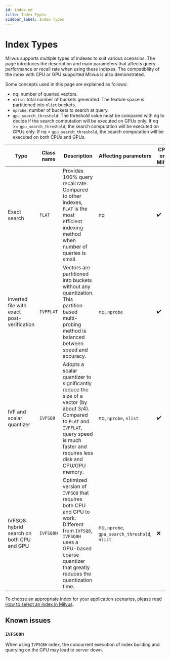 ```yaml
---
id: index.md
title: Index Types
sidebar_label: Index Types
---
```


# Index Types

Milvus supports multiple types of indexes to suit various scenarios. The page introduces the description and main parameters that affects query performance or recall rate when using these indexes. The compatibility of the index with CPU or GPU supported Milvus is also demonstrated.

Some concepts used in this page are explained as follows:

- nq: number of queried vectors.
- `nlist`: total number of buckets generated. The feature space is partitioned into `nlist` buckets. 
- `nprobe`: number of buckets to search at query.
- `gpu_search_threshold`: The threshold value must be compared with nq to decide if the search computation will be executed on GPUs only. If nq >= `gpu_search_threshold`, the search computation will be executed on GPUs only. If nq < `gpu_search_threshold`, the search computation will be executed on both CPUs and GPUs.

| Type                                       | Class name | Description                                                  | Affecting parameters                          | CPU-only Milvus    | GPU-enabled Milvus |
| ------------------------------------------ | ---------- | ------------------------------------------------------------ | --------------------------------------------- | ------------------ | ------------------ |
| Exact search                               | `FLAT`     | Provides 100% query recall rate. Compared to other indexes, `FLAT` is the most efficient indexing method when number of queries is small. | nq                                            | :heavy_check_mark: | :heavy_check_mark: |
| Inverted file with exact post-verification | `IVFFLAT`  | Vectors are partitioned into buckets without any quantization. This partition based multi-probing method is balanced between speed and accuracy. | nq, `nprobe`                                  | :heavy_check_mark: | :heavy_check_mark: |
| IVF and scalar quantizer                   | `IVFSQ8`   | Adopts a scalar quantizer to significantly reduce the size of a vector (by about 3/4). Compared to `FLAT` and `IVFFLAT`, query speed is much faster and requires less disk and CPU/GPU memory. | nq, `nprobe`, `nlist`                         | :heavy_check_mark: | :heavy_check_mark: |
| IVFSQ8 hybrid search on both CPU and GPU   | `IVFSQ8H`  | Optimized version of `IVFSQ8` that requires both CPU and GPU to work. Different from `IVFSQ8`,  `IVFSQ8H` uses a GPU-based coarse quantizer that greatly reduces the quantization time. | nq, `nprobe`, `gpu_search_threshold`, `nlist` | :x:                | :heavy_check_mark: |

To choose an appropriate index for your application scenarios, please read [How to select an index in Milvus](https://medium.com/@milvusio/how-to-choose-an-index-in-milvus-4f3d15259212).

## Known issues

### `IVFSQ8H`

When using `IVFSQ8H` index, the concurrent execution of index building and querying on the GPU may lead to server down. 


